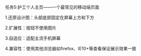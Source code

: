 任务5:护工个人主页——一个最常见的移动端页面

1.还原设计图：头部底部固定在屏幕上方和下方

2.扩展性：按钮不使用图片

3.自适应：适配主流手机屏幕

4.兼容性：使用其他浏览器如firefox、IE10+等查看保证展示效果一致

